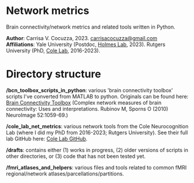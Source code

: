 # Network metrics
Brain connectivity/network metrics and related tools written in Python. 

**Author**: Carrisa V. Cocuzza, 2023. carrisacocuzza@gmail.com  
**Affiliations**: Yale University (Postdoc, [Holmes Lab](https://github.com/HolmesLab), 2023). Rutgers University (PhD, [Cole Lab](https://github.com/ColeLab), 2016-2023).

# Directory structure 
**/bcn_toolbox_scripts_in_python**: various 'brain connectivity toolbox' scripts I've converted from MATLAB to python. Originals can be found here: [Brain Connectivity Toolbox](https://sites.google.com/site/bctnet/) (Complex network measures of brain connectivity: Uses and interpretations.
Rubinov M, Sporns O (2010) NeuroImage 52:1059-69.)

**/cole_lab_net_metrics**: various network tools from the Cole Neurocognition Lab (where I did my PhD from 2016-2023; Rutgers University). See their full lab GitHub here: [Cole Lab GitHub](https://github.com/ColeLab).

**/drafts**: contains either (1) works in progress, (2) older versions of scripts in other directories, or (3) code that has not been tested yet. 

**/fmri_atlases_and_helpers**: various files and tools related to common fMRI regional/network atlases/parcellations/partitions.
